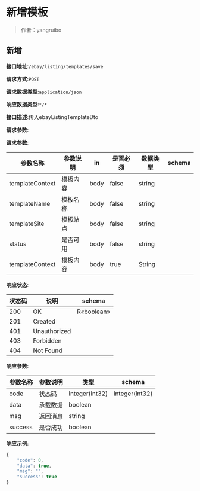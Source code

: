 # 新增模板

> 作者：yangruibo

## 新增


**接口地址**:`/ebay/listing/templates/save`


**请求方式**:`POST`


**请求数据类型**:`application/json`


**响应数据类型**:`*/*`


**接口描述**:传入ebayListingTemplateDto


**请求参数**:


**请求参数**:


| 参数名称 | 参数说明 | in    | 是否必须 | 数据类型 | schema |
| -------- | -------- | ----- | -------- | -------- | ------ |
|templateContext|模板内容|body|false|string||
|templateName|模板名称|body|false|string||
|templateSite|模板站点|body|false|string||
|status|是否可用|body|false|string||
|templateContext|模板内容|body|true|String|||



**响应状态**:


| 状态码 | 说明 | schema |
| -------- | -------- | ----- |
|200|OK|R«boolean»|
|201|Created||
|401|Unauthorized||
|403|Forbidden||
|404|Not Found|||


**响应参数**:


| 参数名称 | 参数说明 | 类型 | schema |
| -------- | -------- | ----- |----- | 
|code|状态码|integer(int32)|integer(int32)|
|data|承载数据|boolean||
|msg|返回消息|string||
|success|是否成功|boolean|||


**响应示例**:
```javascript
{
	"code": 0,
	"data": true,
	"msg": "",
	"success": true
}
```